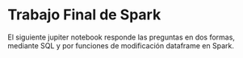 # Trabajo Final de Spark

El siguiente jupiter notebook responde las preguntas en dos formas, mediante SQL y por funciones de modificación dataframe en Spark.

